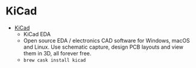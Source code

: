 # KiCad
- [KiCad](https://kicad-pcb.org/)
  -  KiCad EDA
  - Open source EDA / electronics CAD software for Windows, macOS and Linux. Use schematic capture, design PCB layouts and view them in 3D, all forever free.
  - `brew cask install kicad`
